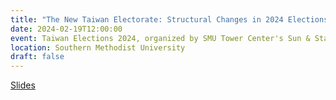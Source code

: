 ```yaml
---
title: "The New Taiwan Electorate: Structural Changes in 2024 Elections"
date: 2024-02-19T12:00:00
event: Taiwan Elections 2024, organized by SMU Tower Center's Sun & Star Program on Japan and East Asia
location: Southern Methodist University
draft: false
---
```


[Slides]()

